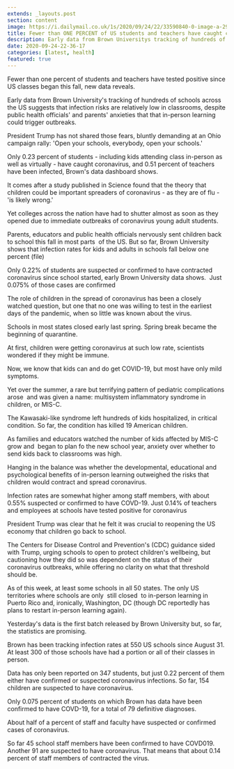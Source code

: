 ```yaml
---
extends: _layouts.post
section: content
image: https://i.dailymail.co.uk/1s/2020/09/24/22/33590840-0-image-a-29_1600982843992.jpg 
title: Fewer than ONE PERCENT of US students and teachers have caught coronavirus 
description: Early data from Brown Universitys tracking of hundreds of schools across the US suggests that coronavirus risks are relatively low in classrooms, with only 0.22% of kids infected. 
date: 2020-09-24-22-36-17 
categories: [latest, health] 
featured: true 
--- 
```

Fewer than one percent of students and teachers have tested positive since US classes began this fall, new data reveals. 

Early data from Brown University's tracking of hundreds of schools across the US suggests that infection risks are relatively low in classrooms, despite public health officials' and parents' anxieties that that in-person learning could trigger outbreaks. 

President Trump has not shared those fears, bluntly demanding at an Ohio campaign rally: 'Open your schools, everybody, open your schools.' 

Only 0.23 percent of students - including kids attending class in-person as well as virtually - have caught coronavirus, and 0.51 percent of teachers have been infected, Brown's data dashboard shows. 

It comes after a study published in Science found that the theory that children could be important spreaders of coronavirus - as they are of flu - 'is likely wrong.' 

Yet colleges across the nation have had to shutter almost as soon as they opened due to immediate outbreaks of coronavirus young adult students.  

Parents, educators and public health officials nervously sent children back to school this fall in most parts  of the US. But so far, Brown University shows that infection rates for kids and adults in schools fall below one percent (file) 

Only 0.22% of students are suspected or confirmed to have contracted coronavirus since school started, early Brown University data shows.  Just 0.075% of those cases are confirmed

The role of children in the spread of coronavirus has been a closely watched question, but one that no one was willing to test in the earliest days of the pandemic, when so little was known about the virus. 

Schools in most states closed early last spring. Spring break became the beginning of quarantine. 

At first, children were getting coronavirus at such low rate, scientists wondered if they might be immune. 

Now, we know that kids can and do get COVID-19, but most have only mild symptoms. 

Yet over the summer, a rare but terrifying pattern of pediatric complications arose  and was given a name: multisystem inflammatory syndrome in children, or MIS-C. 

The Kawasaki-like syndrome left hundreds of kids hospitalized, in critical condition. So far, the condition has killed 19 American children. 

As families and educators watched the number of kids affected by MIS-C grow and  began to plan fo the new school year, anxiety over whether to send kids back to classrooms was high. 

Hanging in the balance was whether the developmental, educational and psychological benefits of in-person learning outweighed the risks that children would contract and spread coronavirus. 

Infection rates are somewhat higher among staff members, with about 0.55% suspected or confirmed to have COVD-19. Just 0.14% of teachers and employees at schools have tested positive for coronavirus

President Trump was clear that he felt it was crucial to reopening the US economy that children go back to school. 

The Centers for Disease Control and Prevention's (CDC) guidance sided with Trump, urging schools to open to protect children's wellbeing, but cautioning how they did so was dependent on the status of their coronavirus outbreaks, while offering no clarity on what that threshold should be. 

As of this week, at least some schools in all 50 states. The only US territories where schools are only  still closed  to in-person learning in Puerto Rico and, ironically, Washington, DC (though DC reportedly has plans to restart in-person learning again). 

Yesterday's data is the first batch released by Brown University but, so far, the statistics are promising. 

Brown has been tracking infection rates at 550 US schools since August 31. At least 300 of those schools have had a portion or all of their classes in person. 

Data has only been reported on 347 students, but just 0.22 percent of them either have confirmed or suspected coronavirus infections. So far, 154 children are suspected to have coronavirus. 

Only 0.075 percent of students on which Brown has data have been confirmed to have COVD-19, for a total of 79 definitive diagnoses. 

About half of a percent of staff and faculty have suspected or confirmed cases of coronavirus. 

So far 45 school staff members have been confirmed to have COVD019. Another 91 are suspected to have coronavirus. That means that about 0.14 percent of staff members of contracted the virus. 

